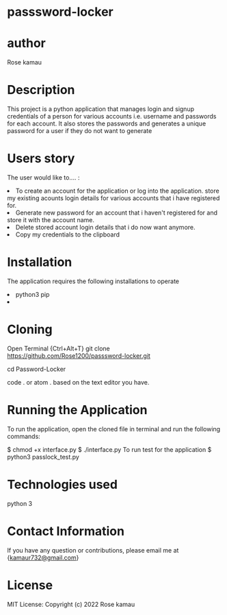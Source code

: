 # passsword-locker
# author
Rose kamau
# Description
This project is a python application that manages login and signup credentials of a person for various accounts i.e. username and passwords for each account. It also stores the passwords and generates a unique password for a user if they do not want to generate 
# Users story
The user would like to.... :

<li>To create an account for the application or log into the application.
store my existing acounts login details for various accounts that i have registered for.<li>
Generate new password for an account that i haven't registered for and store it with the account name.<li>
Delete stored account login details that i do now want anymore.<li>
Copy my credentials to the clipboard

# Installation
The application requires the following installations to operate
<li>python3
    pip<li>

# Cloning
Open Terminal {Ctrl+Alt+T}
git clone https://github.com/Rose1200/passsword-locker.git

cd Password-Locker

code . or atom . based on the text editor you have.

# Running the Application
To run the application, open the cloned file in terminal and run the following commands:

  $ chmod +x interface.py
  $ ./interface.py
To run test for the application $ python3 passlock_test.py

# Technologies used
python 3
# Contact Information
If you have any question or contributions, please email me at {kamaur732@gmail.com}
# License
MIT License:
Copyright (c) 2022 Rose kamau





